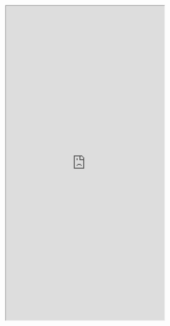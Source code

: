 <iframe src="https://mozilla.github.io/pdf.js/web/viewer.html?file=https://xiaochao.kutina.cn/相关标准/GB⁄T 35589-2017 .pdf" width="100%" height=1000px></iframe>